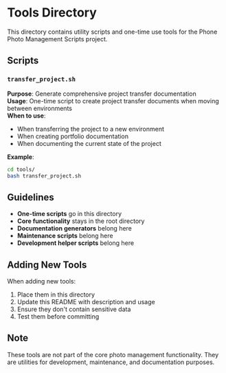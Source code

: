 # Tools Directory

This directory contains utility scripts and one-time use tools for the Phone Photo Management Scripts project.

## Scripts

### `transfer_project.sh`
**Purpose**: Generate comprehensive project transfer documentation  
**Usage**: One-time script to create project transfer documents when moving between environments  
**When to use**: 
- When transferring the project to a new environment
- When creating portfolio documentation
- When documenting the current state of the project

**Example**:
```bash
cd tools/
bash transfer_project.sh
```

## Guidelines

- **One-time scripts** go in this directory
- **Core functionality** stays in the root directory
- **Documentation generators** belong here
- **Maintenance scripts** belong here
- **Development helper scripts** belong here

## Adding New Tools

When adding new tools:
1. Place them in this directory
2. Update this README with description and usage
3. Ensure they don't contain sensitive data
4. Test them before committing

## Note

These tools are not part of the core photo management functionality. They are utilities for development, maintenance, and documentation purposes.
